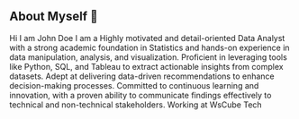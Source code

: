 ## About Myself 👋
Hi I am John Doe
I am a Highly motivated and detail-oriented Data Analyst with a strong academic foundation in Statistics 
and hands-on experience in data manipulation, analysis, and visualization. Proficient in leveraging 
tools like Python, SQL, and Tableau to extract actionable insights from complex datasets. Adept at 
delivering data-driven recommendations to enhance decision-making processes. Committed to continuous 
learning and innovation, with a proven ability to communicate findings effectively to technical and 
non-technical stakeholders.
Working at WsCube Tech
